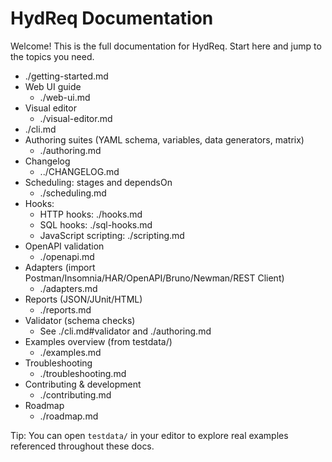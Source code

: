 # HydReq Documentation

Welcome! This is the full documentation for HydReq. Start here and jump to the topics you need.

  - ./getting-started.md
- Web UI guide
  - ./web-ui.md
 - Visual editor
   - ./visual-editor.md
  - ./cli.md
- Authoring suites (YAML schema, variables, data generators, matrix)
  - ./authoring.md
 - Changelog
   - ../CHANGELOG.md
- Scheduling: stages and dependsOn
  - ./scheduling.md
- Hooks:
  - HTTP hooks: ./hooks.md
  - SQL hooks: ./sql-hooks.md
  - JavaScript scripting: ./scripting.md
- OpenAPI validation
  - ./openapi.md
- Adapters (import Postman/Insomnia/HAR/OpenAPI/Bruno/Newman/REST Client)
  - ./adapters.md
- Reports (JSON/JUnit/HTML)
  - ./reports.md
 - Validator (schema checks)
   - See ./cli.md#validator and ./authoring.md
- Examples overview (from testdata/)
  - ./examples.md
- Troubleshooting
  - ./troubleshooting.md
- Contributing & development
  - ./contributing.md
- Roadmap
  - ./roadmap.md

Tip: You can open `testdata/` in your editor to explore real examples referenced throughout these docs.
